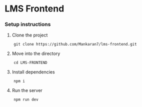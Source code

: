 # LMS Frontend

### Setup instructions

1. Clone the project

```
    git clone https://github.com/Mankaran7/lms-frontend.git
```

2. Move into the directory

```
    cd LMS-FRONTEND
```

3. Install dependencies

```
    npm i
```

4. Run the server
```
    npm run dev
```